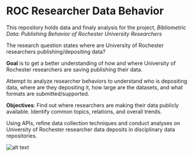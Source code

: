# ROC Researcher Data Behavior

This repository holds data and finaly analysis for the project, *Bibliometric Data: Publishing Behavior of Rochester University Researchers* 

The research question states where are University of Rochester researchers publishing/depositing data?

**Goal** is to get a better understanding of how and where University of Rochester researchers are saving publishing their data.

Attempt to analyze researcher behaviors to understand who is depositing data, where are they depositing it, how large are the datasets, and what formats are submitted/supported.

**Objectives**: Find out where researchers are making their data publicly available. Identify common topics, relations, and overall trends.

Using APIs, refine data collection techniques and conduct analyses on University of Rochester researcher data deposits in disciplinary data repositories. 


![alt text](metadata_process.png "Metatdata Data Analysis Process")



